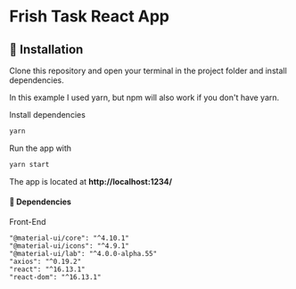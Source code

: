 # Frish Task React App

## 📖 Installation

Clone this repository and open your terminal in the project folder and install dependencies.

In this example I used yarn, but npm will also work if you don't have yarn.

Install dependencies

```bash
yarn
```

Run the app with

```bash
yarn start
```

The app is located at **http://localhost:1234/**

#### 🎁 Dependencies

Front-End

    "@material-ui/core": "^4.10.1"
    "@material-ui/icons": "^4.9.1"
    "@material-ui/lab": "^4.0.0-alpha.55"
    "axios": "^0.19.2"
    "react": "^16.13.1"
    "react-dom": "^16.13.1"
